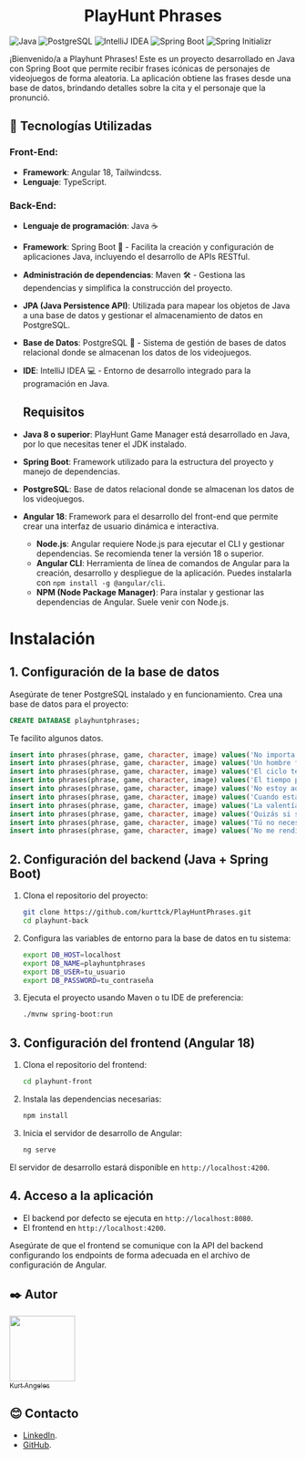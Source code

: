 <div align="center">

# PlayHunt Phrases
</div>

![Java](https://img.shields.io/badge/-Java-007396?style=flat-square&logo=java&logoColor=ffffff)
![PostgreSQL](https://img.shields.io/badge/-PostgreSQL-336791?style=flat-square&logo=postgresql&logoColor=ffffff)
![IntelliJ IDEA](https://img.shields.io/badge/-IntelliJ%20IDEA-000000?style=flat-square&logo=intellij-idea&logoColor=ffffff)
![Spring Boot](https://img.shields.io/badge/-Spring%20Boot-6DB33F?style=flat-square&logo=spring-boot&logoColor=ffffff)
![Spring Initializr](https://img.shields.io/badge/-Spring%20Initializr-6DB33F?style=flat-square&logo=spring&logoColor=ffffff)

¡Bienvenido/a a Playhunt Phrases! Este es un proyecto desarrollado en Java con Spring Boot que permite recibir frases icónicas de personajes de videojuegos de forma aleatoria. La aplicación obtiene las frases desde una base de datos, brindando detalles sobre la cita y el personaje que la pronunció.

## 🔧 Tecnologías Utilizadas

### Front-End:
- **Framework**: Angular 18, Tailwindcss.
- **Lenguaje**: TypeScript.

### Back-End:
- **Lenguaje de programación**: Java ☕
- **Framework**: Spring Boot 🌱 - Facilita la creación y configuración de aplicaciones Java, incluyendo el desarrollo de APIs RESTful.
- **Administración de dependencias**: Maven 🛠️ - Gestiona las dependencias y simplifica la construcción del proyecto.
- **JPA (Java Persistence API)**: Utilizada para mapear los objetos de Java a una base de datos y gestionar el almacenamiento de datos en PostgreSQL.
- **Base de Datos**: PostgreSQL 🐘 - Sistema de gestión de bases de datos relacional donde se almacenan los datos de los videojuegos.
- **IDE**: IntelliJ IDEA 💻 - Entorno de desarrollo integrado para la programación en Java.

  ## Requisitos

- **Java 8 o superior**: PlayHunt Game Manager está desarrollado en Java, por lo que necesitas tener el JDK instalado.
- **Spring Boot**: Framework utilizado para la estructura del proyecto y manejo de dependencias.
- **PostgreSQL**: Base de datos relacional donde se almacenan los datos de los videojuegos.
- **Angular 18**: Framework para el desarrollo del front-end que permite crear una interfaz de usuario dinámica e interactiva.
  - **Node.js**: Angular requiere Node.js para ejecutar el CLI y gestionar dependencias. Se recomienda tener la versión 18 o superior.
  - **Angular CLI**: Herramienta de línea de comandos de Angular para la creación, desarrollo y despliegue de la aplicación. Puedes instalarla con `npm install -g @angular/cli`.
  - **NPM (Node Package Manager)**: Para instalar y gestionar las dependencias de Angular. Suele venir con Node.js.
 
# Instalación

## 1. Configuración de la base de datos

Asegúrate de tener PostgreSQL instalado y en funcionamiento. Crea una base de datos para el proyecto:

```sql
CREATE DATABASE playhuntphrases;
````

Te facilito algunos datos.
```sql
insert into phrases(phrase, game, character, image) values('No importa cuántas veces caigas, lo importante es cuántas veces te levantas.','Final Fantasy X','Auron','https://i.imgur.com/T4icgN6.jpeg')
insert into phrases(phrase, game, character, image) values('Un hombre fuerte no necesita leer el futuro. Él lo crea.','Metal Gear Solid','Solid Snake','https://w0.peakpx.com/wallpaper/64/1014/HD-wallpaper-solid-snake-metal-gear-solid.jpg')
insert into phrases(phrase, game, character, image) values('El ciclo termina aquí. Debemos ser mejores.','God of War','Kratos','https://www.chromethemer.com/download/hd-wallpapers/god-of-war-kratos-3840x2160.jpg')
insert into phrases(phrase, game, character, image) values('El tiempo pasa, la gente viene y va. Pero nada puede borrar las memorias de importantes momentos.','The Legend of Zelda: Ocarina of Time','Link','https://e0.pxfuel.com/wallpapers/339/769/desktop-wallpaper-the-master-sword-in-the-temple-of-time-ocarina-of-time-legend-young-link.jpg')
insert into phrases(phrase, game, character, image) values('No estoy aquí por el pasado, ni por lo que pasó. Estoy aquí por el futuro.','Final Fantasy VII','Cloud Strife','https://mrwallpaper.com/images/hd/cloud-strife-wallpaper-z4yzy1hjb2zl5pak.jpg')
insert into phrases(phrase, game, character, image) values('Cuando estás perdido en la oscuridad, busca la luz.','The Last of Us','Joel','https://mrwallpaper.com/images/hd/joel-and-ellie-hiding-the-last-of-us-8vwz9dbinbbzscxv.jpg')
insert into phrases(phrase, game, character, image) values('La valentía es luchar aun cuando no tienes ninguna posibilidad de ganar.','Metroid','Samus Aran','https://images7.alphacoders.com/119/thumb-1920-1199150.jpg')
insert into phrases(phrase, game, character, image) values('Quizás si sigues adelante, encuentres la respuesta que estás buscando.','Final Fantasy X','Tidus','https://cdn2.steamgriddb.com/hero_thumb/846b5ac2fa57bc8f576bde1449f8f32c.jpg')
insert into phrases(phrase, game, character, image) values('Tú no necesitas una razón para ayudar a alguien.','Final Fantasy IX','Zidane Tribal','https://images6.alphacoders.com/901/thumb-1920-901006.jpg')
insert into phrases(phrase, game, character, image) values('No me rendiré. Así es cómo me he forjado, y así es cómo he logrado llegar tan lejos. No importa cuántas veces caiga, mi fe me levantará de nuevo.','Dark Souls','Solaire de Astora','https://i.pinimg.com/originals/98/6d/4d/986d4dda38c1272013d7d37e0c84fc41.jpg')
```

## 2. Configuración del backend (Java + Spring Boot)

1. Clona el repositorio del proyecto:

    ```bash
    git clone https://github.com/kurttck/PlayHuntPhrases.git
    cd playhunt-back
    ```

2. Configura las variables de entorno para la base de datos en tu sistema:

    ```bash
    export DB_HOST=localhost
    export DB_NAME=playhuntphrases
    export DB_USER=tu_usuario
    export DB_PASSWORD=tu_contraseña
    ```

3. Ejecuta el proyecto usando Maven o tu IDE de preferencia:

    ```bash
    ./mvnw spring-boot:run
    ```

## 3. Configuración del frontend (Angular 18)

1. Clona el repositorio del frontend:

    ```bash
    cd playhunt-front
    ```

2. Instala las dependencias necesarias:

    ```bash
    npm install
    ```

3. Inicia el servidor de desarrollo de Angular:

    ```bash
    ng serve
    ```

El servidor de desarrollo estará disponible en `http://localhost:4200`.

## 4. Acceso a la aplicación

- El backend por defecto se ejecuta en `http://localhost:8080`.
- El frontend en `http://localhost:4200`.

Asegúrate de que el frontend se comunique con la API del backend configurando los endpoints de forma adecuada en el archivo de configuración de Angular.


## ✒️ Autor

[<img src="https://avatars.githubusercontent.com/u/82422415?v=4" width=115><br><sub>Kurt Angeles</sub>](https://github.com/kurttck)

## 😊 Contacto

* [LinkedIn](https://www.linkedin.com/in/kurt-angeles-segura/).
* [GitHub](https://github.com/kurttck).
  
